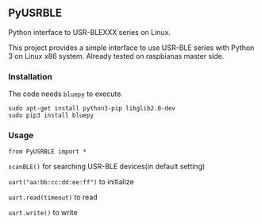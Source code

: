    ## PyUSRBLE
Python interface to USR-BLEXXX series on Linux.

This project provides a simple interface to use USR-BLE series with Python 3 on Linux x86 system. Already tested on raspbianas master side.

   ### Installation
The code needs ```bluepy``` to execute.
```
sudo apt-get install python3-pip libglib2.0-dev
sudo pip3 install bluepy
```

   ### Usage
```from PyUSRBLE import *```

```scanBLE()``` for searching USR-BLE devices(in default setting)

```uart("aa:bb:cc:dd:ee:ff")``` to initialize

```uart.read(timeout)``` to read

```uart.write()``` to write
